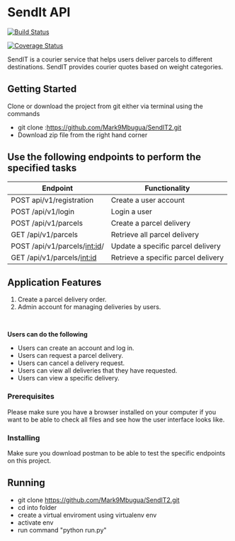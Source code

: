 # SendIt API

[![Build Status](https://travis-ci.org/Mark9Mbugua/SendIT2.svg?branch=ch-add-travisci-%23161952570)](https://travis-ci.org/Mark9Mbugua/SendIT2)

[![Coverage Status](https://coveralls.io/repos/github/Mark9Mbugua/SendIT2/badge.svg?branch=master)](https://coveralls.io/github/Mark9Mbugua/SendIT2?branch=master)

SendIT is a courier service that helps users deliver parcels to different destinations. SendIT provides courier quotes based on weight categories.


## Getting Started
Clone or download the project from git either via terminal using the commands 
* git clone :https://github.com/Mark9Mbugua/SendIT2.git
* Download zip file from the right hand corner


## Use the following endpoints to perform the specified tasks
		 
| 	Endpoint                              | Functionality                                                  
| ----------------------------------------| -----------------------------------------------|
| POST api/v1/registration                | Create a user account                          |          
| POST /api/v1/login                      | Login a user                                   |
| POST /api/v1/parcels                    | Create a parcel delivery                       |
| GET /api/v1/parcels                     | Retrieve all parcel delivery                   |
| POST /api/v1/parcels/<int:id>/          | Update a specific parcel delivery              |
| GET /api/v1/parcels/<int:id>            | Retrieve a specific parcel delivery            |
		 

## Application Features

1. Create a parcel delivery order.
2. Admin account for managing deliveries by users.

<br>

**Users can do the following**

* Users can create an account and log in.
* Users can request a parcel delivery.
* Users can cancel a delivery request.
* Users can view all deliveries that they have requested.
* Users can view a specific delivery. 


### Prerequisites

Please make sure you have a browser installed on your computer if you want to be able to check all files and see how the user interface looks like.

### Installing

Make sure you download postman to be able to test the specific endpoints on this project.

## Running 

* git clone https://github.com/Mark9Mbugua/SendIT2.git
* cd into folder
* create a virtual enviroment using virtualenv env
* activate env
* run command "python run.py"

